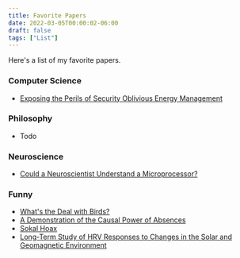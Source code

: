 ```yaml
---
title: Favorite Papers
date: 2022-03-05T00:00:02-06:00
draft: false
tags: ["List"]
---
```


Here's a list of my favorite papers.

### Computer Science

- [Exposing the Perils of Security Oblivious Energy Management](https://www.usenix.org/system/files/conference/usenixsecurity17/sec17-tang.pdf)

### Philosophy

- Todo

### Neuroscience

- [Could a Neuroscientist Understand a Microprocessor?](https://www.ncbi.nlm.nih.gov/pmc/articles/PMC5230747/)

### Funny

- [What's the Deal with Birds?](https://www.chm.bris.ac.uk/sillymolecules/birds.pdf)
- [A Demonstration of the Causal Power of Absences](https://philarchive.org/archive/GOLADO-4)
- [Sokal Hoax](https://physics.nyu.edu/sokal/transgress_v2/transgress_v2_singlefile.html)
- [Long-Term Study of HRV Responses to Changes in the Solar and Geomagnetic Environment](https://www.nature.com/articles/s41598-018-20932-x)

